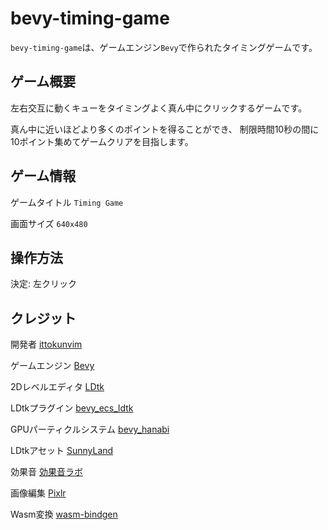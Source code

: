 # bevy-timing-game

`bevy-timing-game`は、ゲームエンジン`Bevy`で作られたタイミングゲームです。

## ゲーム概要

左右交互に動くキューをタイミングよく真ん中にクリックするゲームです。

真ん中に近いほどより多くのポイントを得ることができ、
制限時間10秒の間に10ポイント集めてゲームクリアを目指します。

## ゲーム情報

ゲームタイトル `Timing Game`

画面サイズ `640x480`

## 操作方法

決定: 左クリック

## クレジット

開発者 [ittokunvim](https://github.com/ittokunvim)

ゲームエンジン [Bevy](https://bevyengine.org)

2Dレベルエディタ [LDtk](https://ldtk.io)

LDtkプラグイン [bevy_ecs_ldtk](https://github.com/Trouv/bevy_ecs_ldtk)

GPUパーティクルシステム [bevy_hanabi](https://github.com/djeedai/bevy_hanabi)

LDtkアセット [SunnyLand](https://ansimuz.itch.io/sunny-land-pixel-game-art)

効果音 [効果音ラボ](https://soundeffect-lab.info)

画像編集 [Pixlr](https://pixlr.com)

Wasm変換 [wasm-bindgen](https://github.com/rustwasm/wasm-bindgen)
